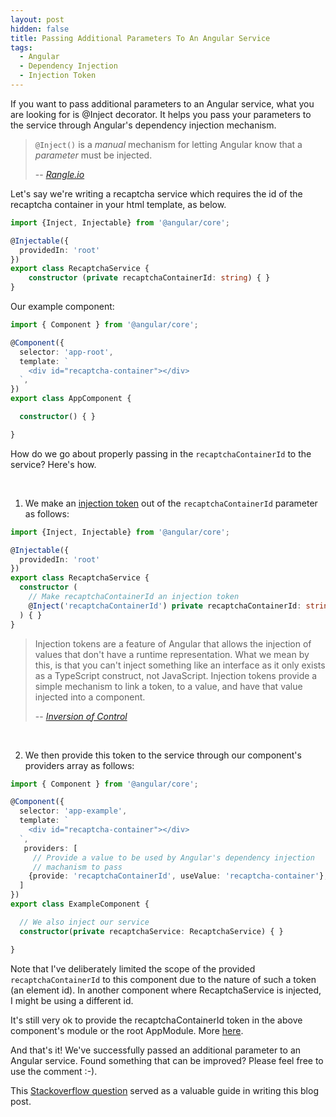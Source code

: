 ```yaml
---
layout: post
hidden: false
title: Passing Additional Parameters To An Angular Service
tags:
  - Angular
  - Dependency Injection
  - Injection Token
---
```

If you want to pass additional parameters to an Angular service, what you are looking for is @Inject decorator. It helps you pass your parameters to the service through Angular's dependency injection mechanism.

> `@Inject()` is a *manual* mechanism for letting Angular know that a *parameter* must be injected.
>
> \-- <cite>[Rangle.io](https://angular-2-training-book.rangle.io/di/angular2/inject_and_injectable#inject)</cite>

Let's say we're writing a recaptcha service which requires the id of the recaptcha container in your html template, as below. 

```typescript
import {Inject, Injectable} from '@angular/core';

@Injectable({
  providedIn: 'root'
})
export class RecaptchaService {
    constructor (private recaptchaContainerId: string) { }
}
```

Our example component:

```typescript
import { Component } from '@angular/core';

@Component({
  selector: 'app-root',
  template: `
    <div id="recaptcha-container"></div>
  `,
})
export class AppComponent {

  constructor() { }

}
```

How do we go about properly passing in the `recaptchaContainerId` to the service? Here's how.

<p>&nbsp;</p>

1. We make an [injection token](https://angular.io/api/core/InjectionToken) out of the `recaptchaContainerId` parameter as follows:

```typescript
import {Inject, Injectable} from '@angular/core';

@Injectable({
  providedIn: 'root'
})
export class RecaptchaService {
  constructor (
    // Make recaptchaContainerId an injection token
    @Inject('recaptchaContainerId') private recaptchaContainerId: string
  ) { }
}
```

> Injection tokens are a feature of Angular that allows the injection of values that don't have a runtime representation. What we mean by this, is that you can't inject something like an interface as it only exists as a TypeScript construct, not JavaScript. Injection tokens provide a simple mechanism to link a token, to a value, and have that value injected into a component.
>
> \-- <cite>[Inversion of Control](https://www.inversionofcontrol.co.uk/injection-tokens-in-angular/)</cite>

<p>&nbsp;</p>

2. We then provide this token to the service through our component's providers array as follows:

```typescript
import { Component } from '@angular/core';

@Component({
  selector: 'app-example',
  template: `
    <div id="recaptcha-container"></div>
  `,
   providers: [
     // Provide a value to be used by Angular's dependency injection
     // machanism to pass 
    {provide: 'recaptchaContainerId', useValue: 'recaptcha-container'},
  ]
})
export class ExampleComponent {

  // We also inject our service
  constructor(private recaptchaService: RecaptchaService) { }

}
```

Note that I've deliberately limited the scope of the provided `recaptchaContainerId` to this component due to the nature of such a token (an element id). In another component where RecaptchaService is injected, I might be using a different id.

It's still very ok to provide the recaptchaContainerId token in the above component's module or the root AppModule. More [here](https://angular.io/guide/providers#limiting-provider-scope-with-components).

And that's it! We've successfully passed an additional parameter to an Angular service. Found something that can be improved? Please feel free to use the comment :-).

This [Stackoverflow question](https://stackoverflow.com/questions/42396804/how-to-write-a-service-that-requires-constructor-parameters) served as a valuable guide in writing this blog post.
